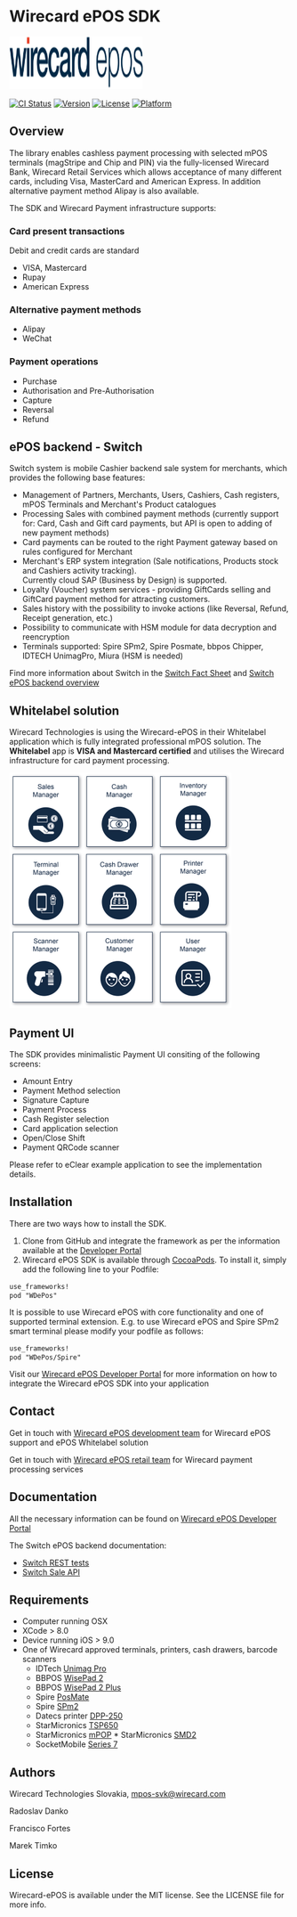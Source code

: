 
# Wirecard ePOS SDK

<img src="https://raw.githubusercontent.com/WirecardMobileServices/Wirecard-ePOS-iOS/master/docs/logo.png" alt="Wirecard-ePOS-iOS" width=240 height=95>

[![CI Status](http://img.shields.io/travis/WirecardMobileServices/Wirecard-ePOS-iOS.svg?style=flat)](https://travis-ci.org/WirecardMobileServices/Wirecard-ePOS-iOS)
[![Version](https://img.shields.io/cocoapods/v/Wirecard-ePOS.svg?style=flat)](http://cocoapods.org/pods/Wirecard-ePOS)
[![License](https://img.shields.io/cocoapods/l/Wirecard-ePOS.svg?style=flat)](http://cocoapods.org/pods/Wirecard-ePOS)
[![Platform](https://img.shields.io/cocoapods/p/Wirecard-ePOS.svg?style=flat)](http://cocoapods.org/pods/Wirecard-ePOS)

## Overview
The library enables cashless payment processing with selected mPOS terminals (magStripe and Chip and PIN) via the fully-licensed Wirecard Bank, Wirecard Retail Services which allows acceptance of many different cards, including Visa, MasterCard and American Express. In addition alternative payment method Alipay is also available.

The SDK and Wirecard Payment infrastructure supports:

### Card present transactions
Debit and credit cards are standard 

* VISA, Mastercard
* Rupay
* American Express

### Alternative payment methods

* Alipay
* WeChat

### Payment operations

* Purchase
* Authorisation and Pre-Authorisation
* Capture
* Reversal
* Refund   

## ePOS backend - Switch
Switch system is mobile Cashier backend sale system for merchants, which provides the following base features:

* Management of Partners, Merchants, Users, Cashiers, Cash registers, mPOS Terminals and Merchant's Product catalogues
* Processing Sales with combined payment methods (currently support for: Card, Cash and Gift card payments, but API is open to adding of new payment methods)
* Card payments can be routed to the right Payment gateway based on rules configured for Merchant
* Merchant's ERP system integration (Sale notifications, Products stock and Cashiers activity tracking).  
  Currently cloud SAP (Business by Design) is supported.
* Loyalty (Voucher) system services - providing GiftCards selling and GiftCard payment method for attracting customers.
* Sales history with the possibility to invoke actions (like Reversal, Refund, Receipt generation, etc.)
* Possibility to communicate with HSM module for data decryption and reencryption
* Terminals supported: Spire SPm2, Spire Posmate, bbpos Chipper, IDTECH UnimagPro, Miura (HSM is needed)

Find more information about Switch in the [Switch Fact Sheet](./docs/Fact-Sheet-ePOS.pdf) and [Switch ePOS backend overview](./docs/SWITCH-Overview.pdf)

## Whitelabel solution
Wirecard Technologies is using the Wirecard-ePOS in their Whitelabel application which is fully integrated professional mPOS solution. The **Whitelabel** app is **VISA and Mastercard certified** and utilises the Wirecard infrastructure for card payment processing.

[<img src="https://raw.githubusercontent.com/WirecardMobileServices/Wirecard-ePOS-iOS/master/docs/sdkarchv09.png" alt="Whitelabel architecture" width=400 height=422>](./docs/sdkarchv09.png "Whitelabel Architecture")

## Payment UI
The SDK provides minimalistic Payment UI consiting of the following screens:

- Amount Entry
- Payment Method selection
- Signature Capture
- Payment Process
- Cash Register selection
- Card application selection
- Open/Close Shift
- Payment QRCode scanner

Please refer to eClear example application to see the implementation details.

## Installation

There are two ways how to install the SDK.

1. Clone from GitHub and integrate the framework as per the information available at the [Developer Portal](https://wirecardmobileservices.github.io/Wirecard-ePOS-Developer/int-setup-ios-cocoa/ "Developer Portal")
2. Wirecard ePOS SDK is available through [CocoaPods](http://cocoapods.org). To install
it, simply add the following line to your Podfile:

```
use_frameworks!
pod "WDePos"
```
It is possible to use Wirecard ePOS with core functionality and one of supported terminal extension.
E.g. to use Wirecard ePOS and Spire SPm2 smart terminal please modify your podfile as follows:

```
use_frameworks!
pod "WDePos/Spire"
```

Visit our [Wirecard ePOS Developer Portal](https://wirecardmobileservices.github.io/Wirecard-ePOS-Developer "Developer Portal") for more information on how to integrate the Wirecard ePOS SDK into your application 

## Contact

Get in touch with [Wirecard ePOS development team](mailto:mpos-svk@wirecard.com "Wirecard-ePOS") for Wirecard ePOS support and ePOS Whitelabel solution

Get in touch with [Wirecard ePOS retail team](mailto:retail.mpos@wirecard.com "mPOS Retails") for Wirecard payment processing services


## Documentation

All the necessary information can be found on [Wirecard ePOS Developer Portal](https://wirecardmobileservices.github.io/Wirecard-ePOS-Developer "Developer Portal")

The Switch ePOS backend documentation:

* [Switch REST tests](https://switch-test.wirecard.com/mswitch-server/swagger/index.html)
* [Switch Sale API](https://switch-test.wirecard.com/mswitch-server/doc/api-doc-Sale.html)


## Requirements

* Computer running OSX
* XCode > 8.0
* Device running iOS > 9.0
* One of Wirecard approved terminals, printers, cash drawers, barcode scanners
	* IDTech [Unimag Pro](http://www.idtechproducts.com/products/mobile-readers/126.html "Unimag Pro")
	* BBPOS [WisePad 2](https://bbpos.com/wisepad-2/ "WisePad 2")
	* BBPOS [WisePad 2 Plus](https://bbpos.com/wisepad-2-plus/ "WisePad 2 Plus")
	* Spire [PosMate](http://www.spirepayments.com/product/posmate/ "PosMate")
	* Spire [SPm2](http://www.spirepayments.com/product/spm2/ "SPm2")
	* Datecs printer [DPP-250](http://www.datecs.bg/en/products/DPP-250/2/175 "DPP-250")
	* StarMicronics [TSP650](http://www.starmicronics.com/pages/TSP650-Series "TSP650")
	* StarMicronics [mPOP](http://www.starmicronics.com/pages/mPOP "mPOP") 	* StarMicronics [SMD2](http://www.starmicronics.com/pages/SMD2-1214 "SMD2")
	* SocketMobile [Series 7](https://www.socketmobile.com/products/series-7/series-7-colorful/overview "Series 7")	
	

## Authors

   Wirecard Technologies Slovakia,  mpos-svk@wirecard.com 
   
   Radoslav Danko
   
   Francisco Fortes
   
   Marek Timko

## License

Wirecard-ePOS is available under the MIT license. See the LICENSE file for more info.
